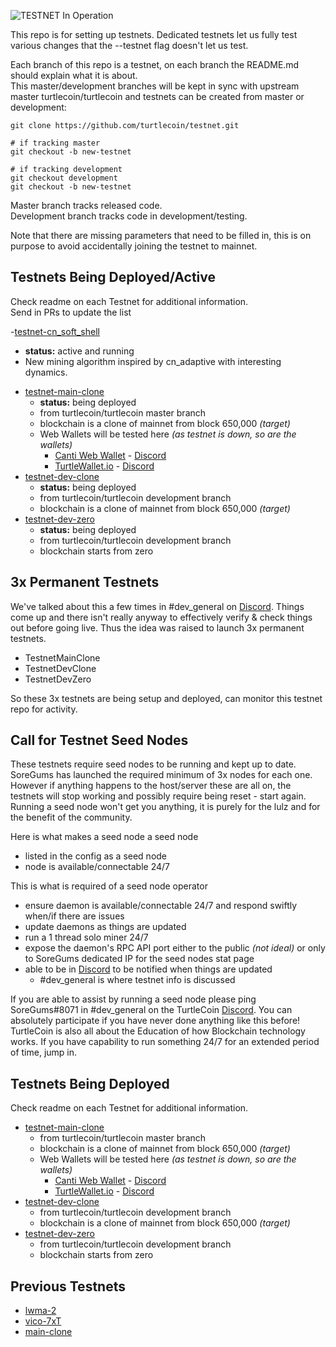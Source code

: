 ![TESTNET In Operation](https://user-images.githubusercontent.com/317/40411678-465103e0-5e9b-11e8-8ac0-84538920aabe.png)

This repo is for setting up testnets. Dedicated testnets let us fully test various changes that the --testnet flag doesn't let us test.

Each branch of this repo is a testnet, on each branch the README.md should explain what it is about.  
This master/development branches will be kept in sync with upstream master turtlecoin/turtlecoin and testnets can be created from master or development:

```
git clone https://github.com/turtlecoin/testnet.git

# if tracking master
git checkout -b new-testnet

# if tracking development
git checkout development
git checkout -b new-testnet
```

Master branch tracks released code.  
Development branch tracks code in development/testing.

Note that there are missing parameters that need to be filled in, this is on purpose to avoid accidentally joining the testnet to mainnet.


## Testnets Being Deployed/Active

Check readme on each Testnet for additional information.  
Send in PRs to update the list

-[testnet-cn_soft_shell](https://github.com/brandonlehmann/turtlecoin/tree/testnet)
  * **status:** active and running
  * New mining algorithm inspired by cn_adaptive with interesting dynamics.
- [testnet-main-clone](https://github.com/turtlecoin/testnet/tree/testnet-main-clone)
  * **status:** being deployed
  * from turtlecoin/turtlecoin master branch
  * blockchain is a clone of mainnet from block 650,000 _(target)_
  * Web Wallets will be tested here _(as testnet is down, so are the wallets)_
    - [Canti Web Wallet](https://canti.turtlecoin.ws/redeem.php?key=wVishaQguTRTL70Mem5rLOTasdTOblnY8JBjTRTLtk4mE3sLOTafTO2QNfhkwVnpDrgu6sFcTRTLhkbt8ZjLOTasdadTOqJRWzl7Yl) - [Discord](https://discord.gg/FBzS7J6)
    - [TurtleWallet.io](https://beta.turtlewallet.io/) - [Discord](https://discord.gg/Z4utZ7x)
- [testnet-dev-clone](https://github.com/turtlecoin/testnet/tree/testnet-main-clone)
  * **status:** being deployed
  * from turtlecoin/turtlecoin development branch
  * blockchain is a clone of mainnet from block 650,000 _(target)_
- [testnet-dev-zero](https://github.com/turtlecoin/testnet/tree/testnet-dev-zero)
  * **status:** being deployed
  * from turtlecoin/turtlecoin development branch
  * blockchain starts from zero


## 3x Permanent Testnets

We've talked about this a few times in #dev_general on [Discord](http://chat.turtlecoin.lol). Things come up and there isn't really anyway to effectively verify & check things out before going live. Thus the idea was raised to launch 3x permanent testnets.

- TestnetMainClone
- TestnetDevClone
- TestnetDevZero

So these 3x testnets are being setup and deployed, can monitor this testnet repo for activity.

## Call for Testnet Seed Nodes

These testnets require seed nodes to be running and kept up to date. SoreGums has launched the required minimum of 3x nodes for each one. However if anything happens to the host/server these are all on, the testnets will stop working and possibly require being reset - start again. Running a seed node won't get you anything, it is purely for the lulz and for the benefit of the community.

Here is what makes a seed node a seed node

- listed in the config as a seed node
- node is available/connectable 24/7
 
This is what is required of a seed node operator

- ensure daemon is available/connectable 24/7 and respond swiftly when/if there are issues 
- update daemons as things are updated
- run a 1 thread solo miner 24/7
- expose the daemon's RPC API port either to the public _(not ideal)_ or only to SoreGums dedicated IP for the seed nodes stat page
- able to be in [Discord](http://chat.turtlecoin.lol) to be notified when things are updated
  * #dev_general is where testnet info is discussed

If you are able to assist by running a seed node please ping SoreGums#8071 in #dev_general on the TurtleCoin [Discord](http://chat.turtlecoin.lol). You can absolutely participate if you have never done anything like this before! TurtleCoin is also all about the Education of how Blockchain technology works. If you have capability to run something 24/7 for an extended period of time, jump in.

## Testnets Being Deployed

Check readme on each Testnet for additional information.

- [testnet-main-clone](https://github.com/turtlecoin/testnet/tree/testnet-main-clone)
  * from turtlecoin/turtlecoin master branch
  * blockchain is a clone of mainnet from block 650,000 _(target)_
  * Web Wallets will be tested here _(as testnet is down, so are the wallets)_
    - [Canti Web Wallet](https://canti.turtlecoin.ws/redeem.php?key=wVishaQguTRTL70Mem5rLOTasdTOblnY8JBjTRTLtk4mE3sLOTafTO2QNfhkwVnpDrgu6sFcTRTLhkbt8ZjLOTasdadTOqJRWzl7Yl) - [Discord](https://discord.gg/FBzS7J6)
    - [TurtleWallet.io](https://beta.turtlewallet.io/) - [Discord](https://discord.gg/Z4utZ7x)
- [testnet-dev-clone](https://github.com/turtlecoin/testnet/tree/testnet-main-clone)
  * from turtlecoin/turtlecoin development branch
  * blockchain is a clone of mainnet from block 650,000 _(target)_
- [testnet-dev-zero](https://github.com/turtlecoin/testnet/tree/testnet-dev-zero)
  * from turtlecoin/turtlecoin development branch
  * blockchain starts from zero

## Previous Testnets

- [lwma-2](https://github.com/turtlecoin/testnet/tree/lwma-2)
- [vico-7xT](https://github.com/turtlecoin/testnet/tree/vico-7xT)
- [main-clone](https://github.com/turtlecoin/testnet/tree/main-clone)
